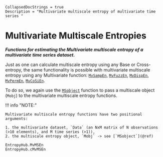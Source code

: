 ```@meta
CollapsedDocStrings = true
Description = "Multivariate multiscale entropy of multivariate time series "
```
# Multivariate Multiscale Entropies

__*Functions for estimating the Multivariate multiscale entropy of a multivariate time series dataset.*__

Just as one can calculate multiscale entropy using any Base or Cross- entropy, the same functionality is possible with multivariate multiscale entropy using any Multivariate function:
    [`MvSampEn`](@ref), [`MvFuzzEn`](@ref), [`MvDispEn`](@ref), [`MvPermEn`](@ref), [`MvCoSiEn`](@ref).

To do so, we again use the [`MSobject`](@ref) function to pass a multiscale object (`Mobj`) to the multivariate multiscale entropy functions.

!!! info "NOTE:"

    Multivariate multiscale entropy functions have two positional arguments:

    1. the multivariate dataset, `Data` (an NxM matrix of N observations (>10 elements), and M time series (>1)),
    2. the multiscale entropy object, `Mobj` -> see [`MSobject`](@ref)

```@docs
EntropyHub.MvMSEn
EntropyHub.cMvMSEn
```